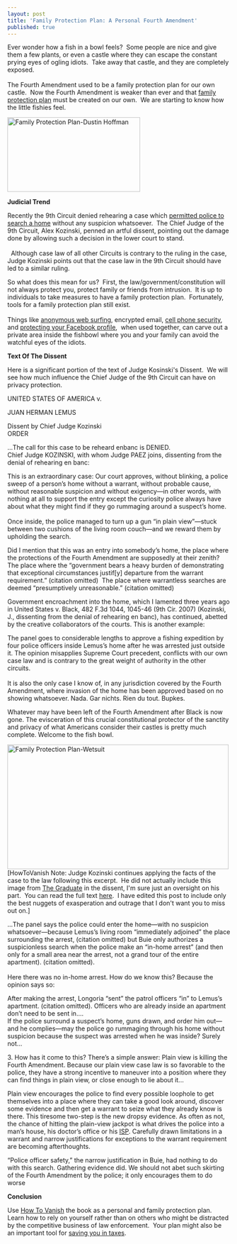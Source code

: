 ```yaml
---
layout: post
title: 'Family Protection Plan: A Personal Fourth Amendment'
published: true
---
```

<p>Ever wonder how a fish in a bowl feels?  Some people are nice and give them a few plants, or even a castle where they can escape the constant prying eyes of ogling idiots.  Take away that castle, and they are completely exposed.  <br /><br />The Fourth Amendment used to be a family protection plan for our own castle.  Now the Fourth Amendment is weaker than ever and that <a title="Family protection plan" href="http://www.howtovanish.com/2010/02/family-protection-plan-a-personal-fourth-amendment/" target="_blank">family protection plan</a> must be created on our own.  We are starting to know how the little fishies feel.</p>
<p><img class="aligncenter" title="Family Protection Plan-Dustin Hoffman" src="{{ site.baseurl }}/images/Dustin-Hoffman.jpg" alt="Family Protection Plan-Dustin Hoffman" width="300" height="168" /></p>
<p><strong>Judicial Trend</strong></p>
<p>Recently the 9th Circuit denied rehearing a case which <a href="http://www.howtovanish.com/LegalServices">permitted police to search a home</a> without any suspicion whatsoever.  The Chief Judge of the 9th Circuit, Alex Kozinski, penned an artful dissent, pointing out the damage done by allowing such a decision in the lower court to stand. <br /><br />  Although case law of all other Circuits is contrary to the ruling in the case, Judge Kozinski points out that the case law in the 9th Circuit should have led to a similar ruling.</p>
<p>So what does this mean for us?  First, the law/government/constitution will not always protect you, protect family or friends from intrusion.  It is up to individuals to take measures to have a family protection plan.  Fortunately, tools for a family protection plan still exist. <br /><br /> Things like <a href="http://www.howtovanish.com/IdentityCloaker">anonymous web surfing</a>, encrypted email, <a title="Cell Phone Security" href="http://www.howtovanish.com/2010/01/cell-phone-security-mobile-phone-taps/" target="_blank">cell phone security</a>, and <a title="Facebook privacy" href="http://www.howtovanish.com/2009/12/facebook-and-privacy-how-private-is-your-profile/" target="_blank">protecting your Facebook profile</a>,  when used together, can carve out a private area inside the fishbowl where you and your family can avoid the watchful eyes of the idiots.</p>
<p><strong>Text Of The Dissent</strong></p>
<p>Here is a significant portion of the text of Judge Kosinski's Dissent.  We will see how much influence the Chief Judge of the 9th Circuit can have on privacy protection.</p>
<p>UNITED STATES OF AMERICA v.</p>
<p>JUAN HERMAN LEMUS</p>
<p>Dissent by Chief Judge Kozinski<br />
ORDER</p>
<p>...The call for this case to be reheard enbanc is DENIED.<br />
Chief Judge KOZINSKI, with whom Judge PAEZ joins, dissenting from the denial of rehearing en banc:</p>
<p>This is an extraordinary case: Our court approves, without blinking, a police sweep of a person’s home without a warrant, without probable cause, without reasonable suspicion and without exigency—in other words, with nothing at all to support the entry except the curiosity police always have about what they might find if they go rummaging around a suspect’s home. <br /><br />Once inside, the police managed to turn up a gun “in plain view”—stuck between two cushions of the living room couch—and we reward them by upholding the search.</p>
<p>Did I mention that this was an entry into somebody’s home, the place where the protections of the Fourth Amendment are supposedly at their zenith? The place where the “government bears a heavy burden of demonstrating that exceptional circumstances justif[y] departure from the warrant requirement.” (citation omitted)  The place where warrantless searches are deemed “presumptively unreasonable.” (citation omitted)</p>
<p>Government encroachment into the home, which I lamented three years ago in United States v. Black, 482 F.3d 1044, 1045-46 (9th Cir. 2007) (Kozinski, J., dissenting from the denial of rehearing en banc), has continued, abetted by the creative collaborators of the courts. This is another example:</p>
<p>The panel goes to considerable lengths to approve a fishing expedition by four police officers inside Lemus’s home after he was arrested just outside it. The opinion misapplies Supreme Court precedent, conflicts with our own case law and is contrary to the great weight of authority in the other circuits. <br /><br />It is also the only case I know of, in any jurisdiction covered by the Fourth Amendment, where invasion of the home has been approved based on no showing whatsoever. Nada. Gar nichts. Rien du tout. Bupkes.</p>
<p>Whatever may have been left of the Fourth Amendment after Black is now gone. The evisceration of this crucial constitutional protector of the sanctity and privacy of what Americans consider their castles is pretty much complete. Welcome to the fish bowl.</p>
<p><img class="aligncenter" title="Family Protection Plan-Wetsuit" src="{{ site.baseurl }}/images/Dustin-Hoffman-wetsuit.jpg" alt="Family Protection Plan-Wetsuit" width="500" height="281" /><br />
[HowToVanish Note: Judge Kozinski continues applying the facts of the case to the law following this excerpt.  He did not actually include this image from <a title="The Graduate" href="http://www.howtovanish.com/GraduateDVD" target="_blank">The Graduate</a> in the dissent, I'm sure just an oversight on his part.  You can read the full text <a title="Opinion" href="http://www.ca9.uscourts.gov/datastore/opinions/2010/02/18/08-50403.pdf" target="_blank">here</a>.  I have edited this post to include only the best nuggets of exasperation and outrage that I don't want you to miss out on.]</p>
<p>...The panel says the police could enter the home—with no suspicion whatsoever—because Lemus’s living room “immediately adjoined” the place surrounding the arrest, (citation omitted) but Buie only authorizes a suspicionless search when the police make an “in-home arrest” (and then only for a small area near the arrest, not a grand tour of the entire apartment). (citation omitted).<br /><br /> Here there was no in-home arrest. How do we know this? Because the opinion says so:</p>
<p>After making the arrest, Longoria “sent” the patrol officers “in” to Lemus’s apartment. (citation omitted). Officers who are already inside an apartment don’t need to be sent in....<br />
If the police surround a suspect’s home, guns drawn, and order him out—and he complies—may the police go rummaging through his home without suspicion because the suspect was arrested when he was inside? Surely not...</p>
<p>3. How has it come to this? There’s a simple answer: Plain view is killing the Fourth Amendment. Because our plain view case law is so favorable to the police, they have a strong incentive to maneuver into a position where they can find things in plain view, or close enough to lie about it...</p>
<p>Plain view encourages the police to find every possible loophole to get themselves into a place where they can take a good look around, discover some evidence and then get a warrant to seize what they already know is there. This tiresome two-step is the new dropsy evidence. As often as not, the chance of hitting the plain-view jackpot is what drives the police into a man’s house, his doctor’s office or his <a href="http://www.howtovanish.com/IdentityCloaker">ISP</a>. Carefully drawn limitations in a warrant and narrow justifications for exceptions to the warrant requirement are becoming afterthoughts.</p>
<p>“Police officer safety,” the narrow justification in Buie, had nothing to do with this search. Gathering evidence did. We should not abet such skirting of the Fourth Amendment by the police; it only encourages them to do worse</p>
<p><strong>Conclusion</strong></p>
<p>Use <a href="http://www.howtovanish.com/HTVBook">How To Vanish</a> the book as a personal and family protection plan.  Learn how to rely on yourself rather than on others who might be distracted by the competitive business of law enforcement.  Your plan might also be an important tool for <a href="http://www.howtovanish.com/taxdomicile">saving you in taxes</a>.</p>
<div id="_mcePaste" style="overflow: hidden; position: absolute; left: -10000px; top: 27px; width: 1px; height: 1px;"><!-- 		@page { size: 8.5in 11in; margin: 0.79in } 		P { margin-bottom: 0.08in } --></p>
<p style="margin-bottom: 0in;">UNITED STATES OF AMERICA v.</p>
<p style="margin-bottom: 0in;">
<p style="margin-bottom: 0in;">JUAN HERMAN LEMUS</p>
<p style="margin-bottom: 0in;">
<p style="margin-bottom: 0in;">
<p style="margin-bottom: 0in;">Dissent by Chief Judge Kozinski</p>
<p style="margin-bottom: 0in;">
<p style="margin-bottom: 0in;">ORDER</p>
<p style="margin-bottom: 0in;">
<p style="margin-bottom: 0in;">...The call for this case to be reheard en</p>
<p style="margin-bottom: 0in;">banc is DENIED.</p>
<p style="margin-bottom: 0in;">
<p style="margin-bottom: 0in;">Chief Judge KOZINSKI, with whom Judge PAEZ joins, dissenting</p>
<p style="margin-bottom: 0in;">from the denial of rehearing en banc:</p>
<p style="margin-bottom: 0in;">
<p style="margin-bottom: 0in;">This is an extraordinary case: Our court approves, without</p>
<p style="margin-bottom: 0in;">blinking, a police sweep of a person’s home without a war-</p>
<p style="margin-bottom: 0in;">rant, without probable cause, without reasonable suspicion</p>
<p style="margin-bottom: 0in;">and without exigency—in other words, with nothing at all to</p>
<p style="margin-bottom: 0in;">support the entry except the curiosity police always have</p>
<p style="margin-bottom: 0in;">about what they might find if they go rummaging around a</p>
<p style="margin-bottom: 0in;">suspect’s home. Once inside, the police managed to turn up</p>
<p style="margin-bottom: 0in;">a gun “in plain view”—stuck between two cushions of the living</p>
<p style="margin-bottom: 0in;">room couch—and we reward them by upholding the</p>
<p style="margin-bottom: 0in;">search.</p>
<p style="margin-bottom: 0in;">Did I mention that this was an entry into somebody’s home,</p>
<p style="margin-bottom: 0in;">the place where the protections of the Fourth Amendment are</p>
<p style="margin-bottom: 0in;">supposedly at their zenith? The place where the “government</p>
<p style="margin-bottom: 0in;">bears a heavy burden of demonstrating that exceptional circumstances</p>
<p style="margin-bottom: 0in;">justif[y] departure from the warrant requirement.”</p>
<p style="margin-bottom: 0in;">(citation omitted).</p>
<p style="margin-bottom: 0in;">The place where warrantless searches are deemed “presumptively</p>
<p style="margin-bottom: 0in;">unreasonable.” (citation omitted).</p>
<p style="margin-bottom: 0in;">Government encroachment into the home, which I</p>
<p style="margin-bottom: 0in;">lamented three years ago in United States v. Black, 482 F.3d</p>
<p style="margin-bottom: 0in;">1044, 1045-46 (9th Cir. 2007) (Kozinski, J., dissenting from</p>
<p style="margin-bottom: 0in;">the denial of rehearing en banc), has continued, abetted by the</p>
<p style="margin-bottom: 0in;">creative collaborators of the courts. This is another example:</p>
<p style="margin-bottom: 0in;">The panel goes to considerable lengths to approve a fishing</p>
<p style="margin-bottom: 0in;">expedition by four police officers inside Lemus’s home after</p>
<p style="margin-bottom: 0in;">he was arrested just outside it. The opinion misapplies</p>
<p style="margin-bottom: 0in;">Supreme Court precedent, conflicts with our own case law</p>
<p style="margin-bottom: 0in;">and is contrary to the great weight of authority in the other</p>
<p style="margin-bottom: 0in;">circuits. It is also the only case I know of, in any jurisdiction</p>
<p style="margin-bottom: 0in;">covered by the Fourth Amendment, where invasion of the</p>
<p style="margin-bottom: 0in;">home has been approved based on no showing whatsoever.</p>
<p style="margin-bottom: 0in;">Nada. Gar nichts. Rien du tout. Bupkes.</p>
<p style="margin-bottom: 0in;">Whatever may have been left of the Fourth Amendment</p>
<p style="margin-bottom: 0in;">after Black is now gone. The evisceration of this crucial constitutional</p>
<p style="margin-bottom: 0in;">protector of the sanctity and privacy of what Amer-</p>
<p style="margin-bottom: 0in;">icans consider their castles is pretty much complete. Welcome</p>
<p style="margin-bottom: 0in;">to the fish bowl.</p>
<p style="margin-bottom: 0in;">
<p style="margin-bottom: 0in;">Here, the facts are applied to the law.  If you want to read the entire facts, you can find them here.  There are some other nuggets of exasperation and outrage that I don't want you to miss out on.</p>
<p style="margin-bottom: 0in;">
<p style="margin-bottom: 0in;">
<p style="margin-bottom: 0in;">...The panel says the police could enter the home—with no</p>
<p style="margin-bottom: 0in;">suspicion whatsoever—because Lemus’s living room “imme-</p>
<p style="margin-bottom: 0in;">diately adjoined” the place surrounding the arrest, (citation omitted)</p>
<p style="margin-bottom: 0in;">but Buie only authorizes a suspicionless search</p>
<p style="margin-bottom: 0in;">when the police make an “in-home arrest” (and then only for</p>
<p style="margin-bottom: 0in;">a small area near the arrest, not a grand tour of the entire</p>
<p style="margin-bottom: 0in;">apartment). (citation omitted). Here there was no in-home</p>
<p style="margin-bottom: 0in;">arrest. How do we know this? Because the opinion says so:</p>
<p style="margin-bottom: 0in;">After making the arrest, Longoria “sent” the patrol officers</p>
<p style="margin-bottom: 0in;">“in” to Lemus’s apartment. (citation omitted). Officers</p>
<p style="margin-bottom: 0in;">who are already inside an apartment don’t need to be sent in....</p>
<p style="margin-bottom: 0in;">
<p style="margin-bottom: 0in;">
<p style="margin-bottom: 0in;">
<p style="margin-bottom: 0in;">...If the police</p>
<p style="margin-bottom: 0in;">surround a suspect’s home, guns drawn, and order him out—</p>
<p style="margin-bottom: 0in;">and he complies—may the police go rummaging through his</p>
<p style="margin-bottom: 0in;">home without suspicion because the suspect was arrested</p>
<p style="margin-bottom: 0in;">when he was inside? Surely not.</p>
<p style="margin-bottom: 0in;">...</p>
<p style="margin-bottom: 0in;">
<p style="margin-bottom: 0in;">
<p style="margin-bottom: 0in;">3. How has it come to this? There’s a simple answer: Plain</p>
<p style="margin-bottom: 0in;">view is killing the Fourth Amendment. Because our plainview</p>
<p style="margin-bottom: 0in;">case law is so favorable to the police, they have a strong</p>
<p style="margin-bottom: 0in;">incentive to maneuver into a position where they can find</p>
<p style="margin-bottom: 0in;">things in plain view, or close enough to lie about it.</p>
<p style="margin-bottom: 0in;">...</p>
<p style="margin-bottom: 0in;">
<p style="margin-bottom: 0in;">Plain view encourages the police to find every possible</p>
<p style="margin-bottom: 0in;">loophole to get themselves into a place where they can take</p>
<p style="margin-bottom: 0in;">a good look around, discover some evidence and then get a</p>
<p style="margin-bottom: 0in;">warrant to seize what they already know is there. This tiresome</p>
<p style="margin-bottom: 0in;">two-step is the new dropsy evidence. As often as not,</p>
<p style="margin-bottom: 0in;">the chance of hitting the plain-view jackpot is what drives the</p>
<p style="margin-bottom: 0in;">police into a man’s house, his doctor’s office or his ISP. Carefully</p>
<p style="margin-bottom: 0in;">drawn limitations in a warrant and narrow justifications</p>
<p style="margin-bottom: 0in;">for exceptions to the warrant requirement are becoming afterthoughts.</p>
<p style="margin-bottom: 0in;">“Police officer safety,” the narrow justification in</p>
<p style="margin-bottom: 0in;">Buie, had nothing to do with this search. Gathering evidence</p>
<p style="margin-bottom: 0in;">did. We should not abet such skirting of the Fourth Amendment</p>
<p style="margin-bottom: 0in;">by the police; it only encourages them to do worse</p>
</div>
